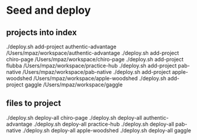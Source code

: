 # Seed and deploy

## projects into index

./deploy.sh add-project authentic-advantage /Users/mpaz/workspace/authentic-advantage
./deploy.sh add-project chiro-page /Users/mpaz/workspace/chiro-page
./deploy.sh add-project flubba /Users/mpaz/workspace/practice-hub
./deploy.sh add-project pab-native /Users/mpaz/workspace/pab-native
./deploy.sh add-project apple-woodshed /Users/mpaz/workspace/apple-woodshed
./deploy.sh add-project gaggle /Users/mpaz/workspace/gaggle

## files to project

./deploy.sh deploy-all chiro-page
./deploy.sh deploy-all authentic-advantage
./deploy.sh deploy-all practice-hub
./deploy.sh deploy-all pab-native
./deploy.sh deploy-all apple-woodshed
./deploy.sh deploy-all gaggle